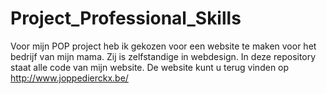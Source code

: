 # Project_Professional_Skills
Voor mijn POP project heb ik gekozen voor een website te maken voor het bedrijf van mijn mama. Zij is zelfstandige in webdesign.
In deze repository staat alle code van mijn website.
De website kunt u terug vinden op http://www.joppedierckx.be/
